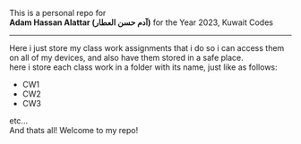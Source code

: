 This is a personal repo for
 <br> 
 <strong> Adam Hassan Alattar (آدم حسن العطار)</strong>
 for the Year 2023, Kuwait Codes
 <br>
 <hr>
 Here i just store my class work assignments that i do so i can access them on all of my devices, and also have them stored in a safe place.<br>
 here i store each class work in a folder with its name, just like as follows:<br>
 <ul>
    <li>CW1</li>
    <li>CW2</li>
    <li>CW3</li>
</ul>
etc... <br>
And thats all! Welcome to my repo!
